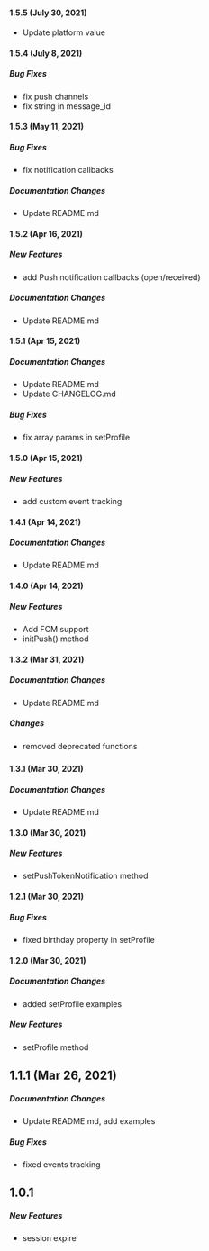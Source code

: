 #### 1.5.5 (July 30, 2021)
* Update platform value

#### 1.5.4 (July 8, 2021)
##### Bug Fixes

* fix push channels
* fix string in message_id

#### 1.5.3 (May 11, 2021)
##### Bug Fixes

* fix notification callbacks
##### Documentation Changes

* Update README.md

#### 1.5.2 (Apr 16, 2021)
##### New Features

* add Push notification callbacks (open/received)

##### Documentation Changes

* Update README.md

#### 1.5.1 (Apr 15, 2021)
##### Documentation Changes

* Update README.md
* Update CHANGELOG.md

##### Bug Fixes

* fix array params in setProfile

#### 1.5.0 (Apr 15, 2021)
##### New Features
* add custom event tracking

#### 1.4.1 (Apr 14, 2021)
##### Documentation Changes

* Update README.md

#### 1.4.0 (Apr 14, 2021)

##### New Features

* Add FCM support
* initPush() method

#### 1.3.2 (Mar 31, 2021)

##### Documentation Changes

* Update README.md

##### Changes

* removed deprecated functions

##### 

#### 1.3.1 (Mar 30, 2021)

##### Documentation Changes

* Update README.md

#### 1.3.0 (Mar 30, 2021)

##### New Features

* setPushTokenNotification method

#### 1.2.1 (Mar 30, 2021)

##### Bug Fixes

* fixed birthday property in setProfile

#### 1.2.0 (Mar 30, 2021)

##### Documentation Changes

* added setProfile examples

##### New Features

* setProfile method

## 1.1.1 (Mar 26, 2021)

##### Documentation Changes

* Update README.md, add examples

##### Bug Fixes

* fixed events tracking

## 1.0.1

##### New Features

* session expire
